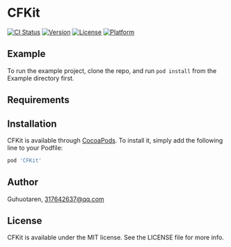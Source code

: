 # CFKit

[![CI Status](https://img.shields.io/travis/Guhuotaren/CFKit.svg?style=flat)](https://travis-ci.org/Guhuotaren/CFKit)
[![Version](https://img.shields.io/cocoapods/v/CFKit.svg?style=flat)](https://cocoapods.org/pods/CFKit)
[![License](https://img.shields.io/cocoapods/l/CFKit.svg?style=flat)](https://cocoapods.org/pods/CFKit)
[![Platform](https://img.shields.io/cocoapods/p/CFKit.svg?style=flat)](https://cocoapods.org/pods/CFKit)

## Example

To run the example project, clone the repo, and run `pod install` from the Example directory first.

## Requirements

## Installation

CFKit is available through [CocoaPods](https://cocoapods.org). To install
it, simply add the following line to your Podfile:

```ruby
pod 'CFKit'
```

## Author

Guhuotaren, 317642637@qq.com

## License

CFKit is available under the MIT license. See the LICENSE file for more info.
